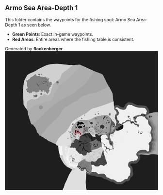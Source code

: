 ## Armo Sea Area-Depth 1
This folder contains the waypoints for the fishing spot: Armo Sea Area-Depth 1 as seen below.

- **Green Points**: Exact in-game waypoints.
- **Red Areas**: Entire areas where the fishing table is consistent.

Generated by **flockenberger**
![Armo Sea Area-Depth 1](./Preview.png?raw=true "Armo Sea Area-Depth 1")